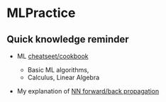 # MLPractice

## Quick knowledge reminder
   * ML [cheatseet/cookbook](https://ml-cheatsheet.readthedocs.io/en/latest/calculus.html)
      * Basic ML algorithms, 
      * Calculus, Linear Algebra
   
   * My explanation of [NN forward/back propagation](./notes/neural-algebra.pdf)

